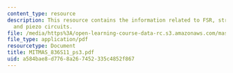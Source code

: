 ```yaml
---
content_type: resource
description: This resource contains the information related to FSR, strain guage,
  and piezo circuits.
file: /media/https%3A/open-learning-course-data-rc.s3.amazonaws.com/mas-836-sensor-technologies-for-interactive-environments-spring-2011/a584bae8d7768a267452335c4852f867_MITMAS_836S11_ps3.pdf
file_type: application/pdf
resourcetype: Document
title: MITMAS_836S11_ps3.pdf
uid: a584bae8-d776-8a26-7452-335c4852f867
---
```

